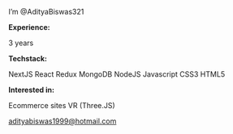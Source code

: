 I’m @AdityaBiswas321

**Experience:** 

3 years

**Techstack:**

NextJS
React
Redux
MongoDB
NodeJS
Javascript 
CSS3
HTML5

**Interested in:**

Ecommerce sites
VR (Three.JS)


adityabiswas1999@hotmail.com

<!---
AdityaBiswas321/AdityaBiswas321 is a ✨ special ✨ repository because its `README.md` (this file) appears on your GitHub profile.
You can click the Preview link to take a look at your changes.
--->

